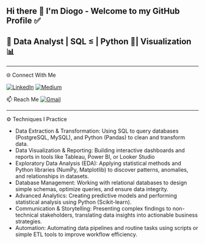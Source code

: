 ## Hi there 👋 I'm Diogo - Welcome to my GitHub Profile ✅


  ## 🚀 Data Analyst | SQL ≤ | Python 🐍| Visualization 📊

---

 🌐 Connect With Me
  
[![LinkedIn](https://img.shields.io/badge/LinkedIn-0077B5?style=for-the-badge&logo=linkedin&logoColor=white)](https://linkedin.com/in/dfranceschetti) 
[![Medium](https://img.shields.io/badge/Medium-12100E?style=for-the-badge&logo=medium&logoColor=white)](https://medium.com/@diogo.franceschetti)

 📫 Reach Me
[![Gmail](https://img.shields.io/badge/Gmail-D14836?style=for-the-badge&logo=gmail&logoColor=white)](mailto:diogo.franceschetti@gmail.com)

---
⚙️ Techniques I Practice
- Data Extraction & Transformation: Using SQL to query databases (PostgreSQL, MySQL), and Python (Pandas) to clean and transform data.
- Data Visualization & Reporting: Building interactive dashboards and reports in tools like Tableau, Power BI, or Looker Studio
- Exploratory Data Analysis (EDA): Applying statistical methods and Python libraries (NumPy, Matplotlib) to discover patterns, anomalies, and relationships in datasets.
- Database Management: Working with relational databases to design simple schemas, optimize queries, and ensure data integrity.
- Advanced Analytics: Creating predictive models and performing statistical analysis using Python (Scikit-learn).
- Communication & Storytelling: Presenting complex findings to non-technical stakeholders, translating data insights into actionable business strategies.
- Automation: Automating data pipelines and routine tasks using scripts or simple ETL tools to improve workflow efficiency.

  
<!--
**DiogoFranceschetti/DiogoFranceschetti** is a ✨ _special_ ✨ repository because its `README.md` (this file) appears on your GitHub profile.

- 🌱 I’m currently improving my SQL and Python codes! 🐍
- 👯 I’m looking to collaborate on ...
- 🤔 I’m looking for help with ...
- 💬 Ask me about ...
- 📫 How to reach me: ...
- 😄 Pronouns: ...
- ⚡ Fun fact: ...
-->
